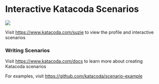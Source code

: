 # Interactive Katacoda Scenarios

[![](http://shields.katacoda.com/katacoda/suzie/count.svg)](https://www.katacoda.com/suzie "Get your profile on Katacoda.com")

Visit https://www.katacoda.com/suzie to view the profile and interactive scenarios

### Writing Scenarios
Visit https://www.katacoda.com/docs to learn more about creating Katacoda scenarios

For examples, visit https://github.com/katacoda/scenario-example
